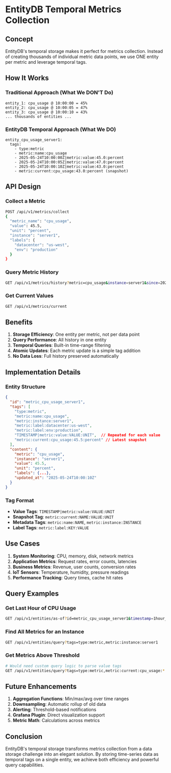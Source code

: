 # EntityDB Temporal Metrics Collection

## Concept

EntityDB's temporal storage makes it perfect for metrics collection. Instead of creating thousands of individual metric data points, we use ONE entity per metric and leverage temporal tags.

## How It Works

### Traditional Approach (What We DON'T Do)
```
entity_1: cpu_usage @ 10:00:00 = 45%
entity_2: cpu_usage @ 10:00:05 = 47%
entity_3: cpu_usage @ 10:00:10 = 43%
... thousands of entities ...
```

### EntityDB Temporal Approach (What We DO)
```
entity_cpu_usage_server1:
  tags:
    - type:metric
    - metric:name:cpu_usage
    - 2025-05-24T10:00:00Z|metric:value:45.0:percent
    - 2025-05-24T10:00:05Z|metric:value:47.0:percent
    - 2025-05-24T10:00:10Z|metric:value:43.0:percent
    - metric:current:cpu_usage:43.0:percent (snapshot)
```

## API Design

### Collect a Metric
```bash
POST /api/v1/metrics/collect
{
  "metric_name": "cpu_usage",
  "value": 45.5,
  "unit": "percent",
  "instance": "server1",
  "labels": {
    "datacenter": "us-west",
    "env": "production"
  }
}
```

### Query Metric History
```bash
GET /api/v1/metrics/history?metric=cpu_usage&instance=server1&since=2025-05-24T10:00:00Z
```

### Get Current Values
```bash
GET /api/v1/metrics/current
```

## Benefits

1. **Storage Efficiency**: One entity per metric, not per data point
2. **Query Performance**: All history in one entity
3. **Temporal Queries**: Built-in time-range filtering
4. **Atomic Updates**: Each metric update is a simple tag addition
5. **No Data Loss**: Full history preserved automatically

## Implementation Details

### Entity Structure
```json
{
  "id": "metric_cpu_usage_server1",
  "tags": [
    "type:metric",
    "metric:name:cpu_usage",
    "metric:instance:server1",
    "metric:label:datacenter:us-west",
    "metric:label:env:production",
    "TIMESTAMP|metric:value:VALUE:UNIT",  // Repeated for each value
    "metric:current:cpu_usage:45.5:percent" // Latest snapshot
  ],
  "content": {
    "metric": "cpu_usage",
    "instance": "server1",
    "value": 45.5,
    "unit": "percent",
    "labels": {...},
    "updated_at": "2025-05-24T10:00:10Z"
  }
}
```

### Tag Format
- **Value Tags**: `TIMESTAMP|metric:value:VALUE:UNIT`
- **Snapshot Tag**: `metric:current:NAME:VALUE:UNIT`
- **Metadata Tags**: `metric:name:NAME`, `metric:instance:INSTANCE`
- **Label Tags**: `metric:label:KEY:VALUE`

## Use Cases

1. **System Monitoring**: CPU, memory, disk, network metrics
2. **Application Metrics**: Request rates, error counts, latencies
3. **Business Metrics**: Revenue, user counts, conversion rates
4. **IoT Sensors**: Temperature, humidity, pressure readings
5. **Performance Tracking**: Query times, cache hit rates

## Query Examples

### Get Last Hour of CPU Usage
```bash
GET /api/v1/entities/as-of?id=metric_cpu_usage_server1&timestamp=1hour_ago
```

### Find All Metrics for an Instance
```bash
GET /api/v1/entities/query?tags=type:metric,metric:instance:server1
```

### Get Metrics Above Threshold
```bash
# Would need custom query logic to parse value tags
GET /api/v1/entities/query?tags=type:metric,metric:current:cpu_usage:*
```

## Future Enhancements

1. **Aggregation Functions**: Min/max/avg over time ranges
2. **Downsampling**: Automatic rollup of old data
3. **Alerting**: Threshold-based notifications
4. **Grafana Plugin**: Direct visualization support
5. **Metric Math**: Calculations across metrics

## Conclusion

EntityDB's temporal storage transforms metrics collection from a data storage challenge into an elegant solution. By storing time-series data as temporal tags on a single entity, we achieve both efficiency and powerful query capabilities.